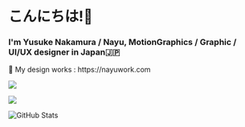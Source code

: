 <h1 align="left">こんにちは!👋</h1>
<h3 align="left">I'm Yusuke Nakamura / Nayu, MotionGraphics / Graphic / UI/UX designer in Japan🇯🇵</h3>
<p align="left">🎨 My design works : https://nayuwork.com</p>
<p align="left">
  <a>
    <img src="https://skillicons.dev/icons?i=ae,ps" />
  </a>
</p>
<p align="left">
  <a>
    <img src="https://skillicons.dev/icons?i=gamemakerstudio,ts,nextjs,materialui,cpp" />
  </a>
</p>

![GitHub Stats](https://github-readme-stats.vercel.app/api?username=1nayu&show_icons=true)


<!--
**1nayu/1nayu** is a ✨ _special_ ✨ repository because its `README.md` (this file) appears on your GitHub profile.

Here are some ideas to get you started:

- 🔭 I’m currently working on ...
- 🌱 I’m currently learning ...
- 👯 I’m looking to collaborate on ...
- 🤔 I’m looking for help with ...
- 💬 Ask me about ...
- 📫 How to reach me: ...
- 😄 Pronouns: ...
- ⚡ Fun fact: ...
-->
